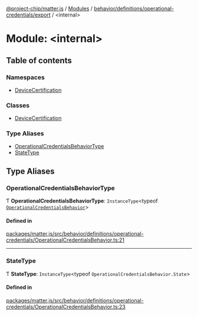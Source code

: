 [@project-chip/matter.js](../README.md) / [Modules](../modules.md) / [behavior/definitions/operational-credentials/export](behavior_definitions_operational_credentials_export.md) / \<internal\>

# Module: \<internal\>

## Table of contents

### Namespaces

- [DeviceCertification](behavior_definitions_operational_credentials_export._internal_.DeviceCertification.md)

### Classes

- [DeviceCertification](../classes/behavior_definitions_operational_credentials_export._internal_.DeviceCertification-1.md)

### Type Aliases

- [OperationalCredentialsBehaviorType](behavior_definitions_operational_credentials_export._internal_.md#operationalcredentialsbehaviortype)
- [StateType](behavior_definitions_operational_credentials_export._internal_.md#statetype)

## Type Aliases

### OperationalCredentialsBehaviorType

Ƭ **OperationalCredentialsBehaviorType**: `InstanceType`\<typeof [`OperationalCredentialsBehavior`](behavior_definitions_operational_credentials_export.md#operationalcredentialsbehavior)\>

#### Defined in

[packages/matter.js/src/behavior/definitions/operational-credentials/OperationalCredentialsBehavior.ts:21](https://github.com/project-chip/matter.js/blob/5f71eedebdb9fa54338bde320c311bb359b7455d/packages/matter.js/src/behavior/definitions/operational-credentials/OperationalCredentialsBehavior.ts#L21)

___

### StateType

Ƭ **StateType**: `InstanceType`\<typeof `OperationalCredentialsBehavior.State`\>

#### Defined in

[packages/matter.js/src/behavior/definitions/operational-credentials/OperationalCredentialsBehavior.ts:23](https://github.com/project-chip/matter.js/blob/5f71eedebdb9fa54338bde320c311bb359b7455d/packages/matter.js/src/behavior/definitions/operational-credentials/OperationalCredentialsBehavior.ts#L23)
